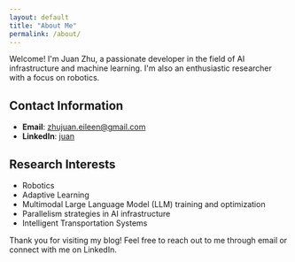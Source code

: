 ```yaml
---
layout: default
title: "About Me"
permalink: /about/
---
```



Welcome! I'm Juan Zhu, a passionate developer in the field of AI infrastructure and machine learning. I'm also an enthusiastic researcher with a focus on robotics.

## Contact Information
- **Email**: [zhujuan.eileen@gmail.com](mailto:zhujuan.eileen@gmail.com)
- **LinkedIn**: [juan](https://www.linkedin.com/in/juan-zhu-17516aa6/)

## Research Interests
- Robotics
- Adaptive Learning
- Multimodal Large Language Model (LLM) training and optimization
- Parallelism strategies in AI infrastructure
- Intelligent Transportation Systems


Thank you for visiting my blog! Feel free to reach out to me through email or connect with me on LinkedIn.


